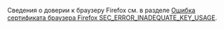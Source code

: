 Сведения о доверии к браузеру Firefox см. в разделе [Ошибка сертификата браузера Firefox SEC_ERROR_INADEQUATE_KEY_USAGE](xref:security/enforcing-ssl#trust-ff).
